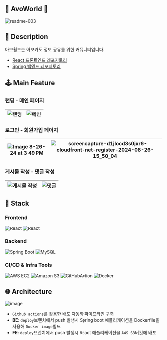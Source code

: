 ## 🥑 AvoWorld 🥑
![readme-003](https://github.com/user-attachments/assets/c2dcfe37-c622-41f0-894f-0714424829e7)

## 📖 Description
아보월드는 아보카도 정보 공유를 위한 커뮤니티입니다.<br />
* [React 프론트엔드 레포지토리](https://github.com/moolmin/avoworld-fe)
* [Spring 백엔드 레포지토리](https://github.com/moolmin/avoworld-be)

## 🕹️ Main Feature
### 랜딩 - 메인 페이지 
 ![랜딩](https://github.com/user-attachments/assets/48a52f16-8b2e-4567-ac14-617b6aede913) |![메인](https://github.com/user-attachments/assets/705ca46f-1abd-4c02-843b-8b9e0cc2bddc)
--- | --- | 


### 로그인 - 회원가입 페이지 
 ![Image 8-26-24 at 3 49 PM](https://github.com/user-attachments/assets/65466ee4-6ff4-4c60-8c85-71beb9df0f79) |![screencapture-d1jlocd3s0jxr6-cloudfront-net-register-2024-08-26-15_50_04](https://github.com/user-attachments/assets/7e349d7f-bad1-4cd7-8be6-deedb3f6f6d5)
--- | --- | 


### 게시물 작성 - 댓글 작성
 ![게시물 작성](https://github.com/user-attachments/assets/8df0b6b2-9c3c-4b74-bb43-dc65d6a9c5c3) |![댓글](https://github.com/user-attachments/assets/4446a3c5-88c8-4aba-9687-d1c94268d641)
--- | --- | 




## 🔧 Stack
### Frontend
![React](https://img.shields.io/badge/javascript-F7DF1E?style=for-the-badge&logo=javascript&logoColor=white)
![React](https://img.shields.io/badge/react-61DAFB?style=for-the-badge&logo=react&logoColor=white)

### Backend
![Spring Boot](https://img.shields.io/badge/Spring%20Boot-6DB33F.svg?&style=for-the-badge&logo=Spring%20Boot&logoColor=white)
![MySQL](https://img.shields.io/badge/mysql-4479A1?style=for-the-badge&logo=mysql&logoColor=white)

### CI/CD & Infra Tools
![AWS EC2](https://img.shields.io/badge/Amazon%20EC2-FF9900?style=for-the-badge&logo=Amazon%20EC2&logoColor=white)
![Amazon S3](https://img.shields.io/badge/amazons3-569A31?style=for-the-badge&logo=amazons3&logoColor=white)
![GitHubAction](https://img.shields.io/badge/GitHubAction-2088FF?style=for-the-badge&logo=githubactions&logoColor=white)
![Docker](https://img.shields.io/badge/Docker-2496ED.svg?&style=for-the-badge&logo=Docker&logoColor=white) <br />



## 🌐 Architecture
![image](https://github.com/user-attachments/assets/f92563a5-a420-4bcc-93bb-488ca6985524)
* `Github actions`를 활용한 배포 자동화 파이프라인 구축
* **BE**: `deploy`브랜치에서 push 발생시 Spring boot 애플리케이션을 Dockerfile을 사용해 `Docker image`빌드
* **FE**: `deploy`브랜치에서 push 발생시 React 애플리케이션을 `AWS S3`버킷에 배포



